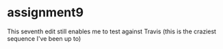 # assignment9

This seventh edit still enables me to test against Travis (this is the craziest sequence I've been up to)
